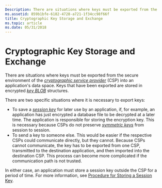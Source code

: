 ```yaml
---
Description: There are situations where keys must be exported from the secure environment of the cryptographic service provider (CSP) into an application's data space. Keys that have been exported are stored in encrypted key BLOB structures.
ms.assetid: 859b1bfe-6182-4728-a721-1f34cc98f66f
title: Cryptographic Key Storage and Exchange
ms.topic: article
ms.date: 05/31/2018
---
```


# Cryptographic Key Storage and Exchange

There are situations where keys must be exported from the secure environment of the [*cryptographic service provider*](https://msdn.microsoft.com/library/ms721572(v=VS.85).aspx) (CSP) into an application's data space. Keys that have been exported are stored in encrypted [*key BLOB*](https://msdn.microsoft.com/library/ms721590(v=VS.85).aspx) structures.

There are two specific situations where it is necessary to export keys:

-   To save a [*session key*](https://msdn.microsoft.com/library/ms721625(v=VS.85).aspx) for later use by an application, if, for example, an application has just encrypted a database file to be decrypted at a later time. The application is responsible for storing the encryption key. This is necessary because CSPs do not preserve [*symmetric keys*](https://msdn.microsoft.com/library/ms721625(v=VS.85).aspx) from session to session.
-   To send a key to someone else. This would be easier if the respective CSPs could communicate directly, but they cannot. Because CSPs cannot communicate, the key has to be exported from one CSP, transmitted to the destination application, and then imported into the destination CSP. This process can become more complicated if the communication path is not trusted.

In either case, an application must store a session key outside the CSP for a period of time. For more information, see [Procedure for Storing a Session Key](procedure-for-storing-a-session-key.md).

 

 



